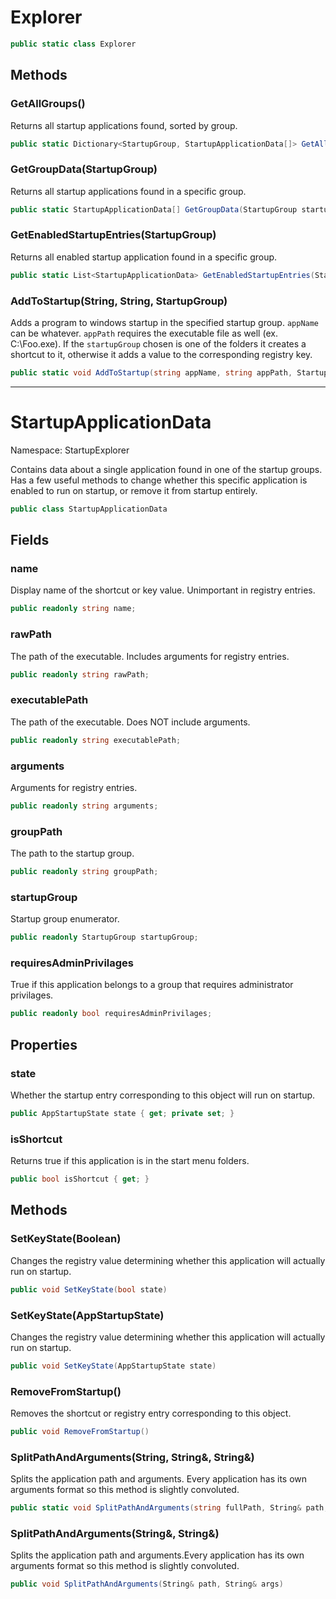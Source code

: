 # Explorer
```csharp
public static class Explorer
```

## Methods

### **GetAllGroups()**

Returns all startup applications found, sorted by group.

```csharp
public static Dictionary<StartupGroup, StartupApplicationData[]> GetAllGroups()
```

### **GetGroupData(StartupGroup)**

Returns all startup applications found in a specific group.

```csharp
public static StartupApplicationData[] GetGroupData(StartupGroup startupGroup)
```

### **GetEnabledStartupEntries(StartupGroup)**

Returns all enabled startup application found in a specific group.

```csharp
public static List<StartupApplicationData> GetEnabledStartupEntries(StartupGroup startupGroup)
```

### **AddToStartup(String, String, StartupGroup)**

Adds a program to windows startup in the specified startup group. 
 `appName` can be whatever.
 `appPath` requires the executable file as well (ex. C:\Foo.exe).
 If the `startupGroup` chosen is one of the folders it creates a shortcut to it, otherwise it adds a value to the corresponding registry key.

```csharp
public static void AddToStartup(string appName, string appPath, StartupGroup startupGroup)
```

---
# StartupApplicationData

Namespace: StartupExplorer

Contains data about a single application found in one of the startup groups. Has a few useful methods to change whether this specific application is enabled to run on startup, or remove it from startup entirely.

```csharp
public class StartupApplicationData
```

## Fields

### **name**

Display name of the shortcut or key value. Unimportant in registry entries.

```csharp
public readonly string name;
```

### **rawPath**

The path of the executable. Includes arguments for registry entries.

```csharp
public readonly string rawPath;
```

### **executablePath**

The path of the executable. Does NOT include arguments.

```csharp
public readonly string executablePath;
```

### **arguments**

Arguments for registry entries.

```csharp
public readonly string arguments;
```

### **groupPath**

The path to the startup group.

```csharp
public readonly string groupPath;
```

### **startupGroup**

Startup group enumerator.

```csharp
public readonly StartupGroup startupGroup;
```

### **requiresAdminPrivilages**

True if this application belongs to a group that requires administrator privilages.

```csharp
public readonly bool requiresAdminPrivilages;
```

## Properties

### **state**

Whether the startup entry corresponding to this object will run on startup.

```csharp
public AppStartupState state { get; private set; }
```

### **isShortcut**

Returns true if this application is in the start menu folders.

```csharp
public bool isShortcut { get; }
```

## Methods

### **SetKeyState(Boolean)**

Changes the registry value determining whether this application will actually run on startup.

```csharp
public void SetKeyState(bool state)
```

### **SetKeyState(AppStartupState)**

Changes the registry value determining whether this application will actually run on startup.

```csharp
public void SetKeyState(AppStartupState state)
```

### **RemoveFromStartup()**

Removes the shortcut or registry entry corresponding to this object.

```csharp
public void RemoveFromStartup()
```

### **SplitPathAndArguments(String, String&, String&)**

Splits the application path and arguments. Every application has its own arguments format so this method is slightly convoluted.

```csharp
public static void SplitPathAndArguments(string fullPath, String& path, String& args)
```

### **SplitPathAndArguments(String&, String&)**

Splits the application path and arguments.Every application has its own arguments format so this method is slightly convoluted.

```csharp
public void SplitPathAndArguments(String& path, String& args)
```

